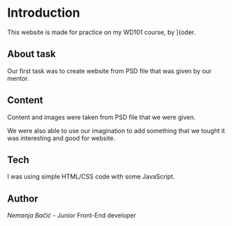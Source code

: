# Introduction

This website is made for practice on my WD101 course, by ]{oder.

## About task

Our first task was to create website from PSD file that was given by our mentor.

## Content

Content and images were taken from PSD file that we were given.

We were also able to use our imagination to add something that we tought it was interesting and good for website.

## Tech

I was using simple HTML/CSS code with some JavaScript.

## Author
_Nemanja Bačić_ - Junior Front-End developer